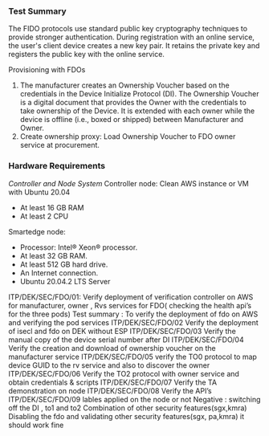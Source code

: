 ### Test Summary

The FIDO protocols use standard public key cryptography techniques to provide stronger authentication. During registration with an online service, the user's client device creates a new key pair. It retains the private key and registers the public key with the online service.

Provisioning with FDOs

1.	The manufacturer creates an Ownership Voucher based on the credentials in the Device Initialize Protocol (DI). The Ownership Voucher is a digital document that provides the Owner with the credentials to take ownership of the Device. It is extended with each owner while the device is offline (i.e., boxed or shipped) between Manufacturer and Owner.
2.	Create ownership proxy: Load Ownership Voucher to FDO owner service at procurement.


### Hardware Requirements

*Controller and Node System*
Controller node:
Clean AWS instance or VM with Ubuntu 20.04

- At least 16 GB RAM
- At least 2 CPU 

Smartedge node:

- Processor: Intel® Xeon® processor.
-	At least 32 GB RAM.
-	At least 512 GB hard drive.
-	An Internet connection.
-	Ubuntu 20.04.2 LTS Server



ITP/DEK/SEC/FDO/01: Verify deployment of verification controller on AWS for manufacturer, owner , Rvs services for FDO( checking the health api’s for the three pods)
Test summary :
To verify the deployment of fdo on AWS and verifying the pod services 
ITP/DEK/SEC/FDO/02 Verify the deployment of isecl and fdo on DEK without ESP 
ITP/DEK/SEC/FDO/03 Verify the manual copy of the device serial number after DI
ITP/DEK/SEC/FDO/04 Verify the creation and download  of ownership voucher on the manufacturer service 
ITP/DEK/SEC/FDO/05 verify the TO0 protocol to map device GUID to the rv service and also to discover the owner
ITP/DEK/SEC/FDO/06 Verify the TO2 protocol with owner service and obtain credentials & scripts 
ITP/DEK/SEC/FDO/07 Verify the TA demonstration on node 
ITP/DEK/SEC/FDO/08 Verify the  API’s
ITP/DEK/SEC/FDO/09  lables applied on the node or not 
Negative :  switching off the DI , to1 and to2 
Combination of other security features(sgx,kmra)
Disabling the fdo and validating other security features(sgx, pa,kmra) it should work fine 



 









